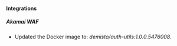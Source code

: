 
#### Integrations

##### Akamai WAF

- Updated the Docker image to: *demisto/auth-utils:1.0.0.5476008*.

